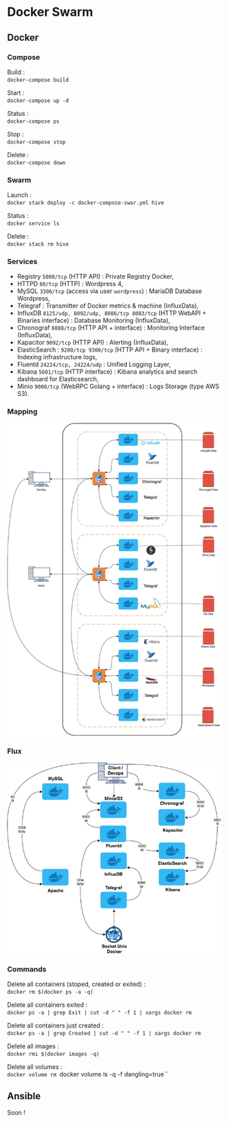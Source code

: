 # Docker Swarm

## Docker

### Compose

Build :   
`docker-compose build`   

Start :   
`docker-compose up -d`   

Status :   
`docker-compose ps`

Stop :   
`docker-compose stop`   

Delete :   
`docker-compose down`   


### Swarm

Launch :   
`docker stack deploy -c docker-compose-swar.yml hive`   

Status :   
`docker service ls`

Delete :   
`docker stack rm hive`   

### Services

- Registry `5000/tcp` (HTTP API) : Private Registry Docker,   
- HTTPD `80/tcp` (HTTP) : Wordpress 4,   
- MySQL `3306/tcp` (access via user `wordpress`) : MariaDB Database Wordpress,   
- Telegraf : Transmitter of Docker metrics & machine (InfluxData),   
- InfluxDB `8125/udp, 8092/udp, 8086/tcp 8083/tcp` (HTTP WebAPI + Binaries interface) : Database Monitoring (InfluxData),   
- Chronograf `8888/tcp` (HTTP API + interface) : Monitoring Interface (InfluxData),   
- Kapacitor `9092/tcp` (HTTP API) : Alerting (InfluxData),   
- ElasticSearch : `9200/tcp 9300/tcp` (HTTP API + Binary interface) : Indexing infrastructure logs,   
- Fluentd `24224/tcp, 24224/udp` : Unified Logging Layer,
- Kibana `5601/tcp` (HTTP interface) : Kibana analytics and search dashboard for Elasticsearch,
- Minio `9000/tcp` (WebRPC Golang + interface) : Logs Storage (type AWS S3).   

### Mapping

<img src="https://raw.githubusercontent.com/perriea/docker-swarm/swarm/draw.io/docker-swarm.jpg" alt="Mapping" style="width: 500px;"/>

### Flux

<img src="https://raw.githubusercontent.com/perriea/docker-swarm/swarm/draw.io/flux.jpg" alt="Mapping" style="width: 500px;"/>

### Commands

Delete all containers (stoped, created or exited) :   
`docker rm $(docker ps -a -q)`   

Delete all containers exited :   
`docker ps -a | grep Exit | cut -d " " -f 1 | xargs docker rm`

Delete all containers just created :   
`docker ps -a | grep Created | cut -d " " -f 1 | xargs docker rm`

Delete all images :   
`docker rmi $(docker images -q)`   

Delete all volumes :   
`docker volume rm `docker volume ls -q -f dangling=true``   


## Ansible

Soon !   
